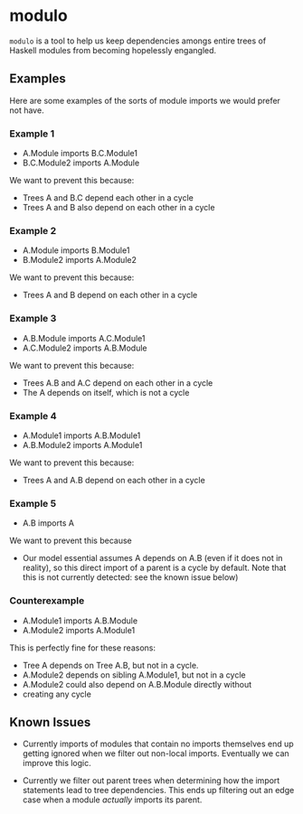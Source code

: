 # modulo

`modulo` is a tool to help us keep dependencies amongs entire trees of Haskell
modules from becoming hopelessly engangled.

## Examples

Here are some examples of the sorts of module imports we would prefer not have.

### Example 1

* A.Module imports B.C.Module1
* B.C.Module2 imports A.Module

We want to prevent this because:

* Trees A and B.C depend each other in a cycle
* Trees A and B also depend on each other in a cycle

### Example 2

* A.Module imports B.Module1
* B.Module2 imports A.Module2

We want to prevent this because:

* Trees A and B depend on each other in a cycle

### Example 3

* A.B.Module imports A.C.Module1
* A.C.Module2 imports A.B.Module

We want to prevent this because:

* Trees A.B and A.C depend on each other in a cycle
* The A depends on itself, which is not a cycle

### Example 4

* A.Module1 imports A.B.Module1
* A.B.Module2 imports A.Module1

We want to prevent this because:

* Trees A and A.B depend on each other in a cycle

### Example 5

* A.B imports A

We want to prevent this because

* Our model essential assumes A depends on A.B (even if it does not in reality),
  so this direct import of a parent is a cycle by default. Note that this is
  not currently detected: see the known issue below)

### Counterexample

* A.Module1 imports A.B.Module
* A.Module2 imports A.Module1

This is perfectly fine for these reasons:

*  Tree A depends on Tree A.B, but not in a cycle.
*  A.Module2 depends on sibling A.Module1, but not in a cycle
*  A.Module2 could also depend on A.B.Module directly without
*  creating any cycle

## Known Issues

* Currently imports of modules that contain no imports themselves end up getting
  ignored when we filter out non-local imports. Eventually we can improve this
  logic.

* Currently we filter out parent trees when determining how the import statements
  lead to tree dependencies. This ends up filtering out an edge case when a module
  _actually_ imports its parent.
